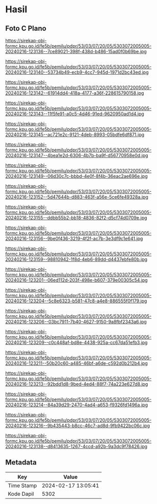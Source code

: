 # Hasil

## Foto C Plano

https://sirekap-obj-formc.kpu.go.id/fe5b/pemilu/pdpr/53/03/07/20/05/5303072005005-20240216-123136--7ce89021-398f-438d-b486-15ad0f0b69be.jpg

https://sirekap-obj-formc.kpu.go.id/fe5b/pemilu/pdpr/53/03/07/20/05/5303072005005-20240216-123140--53734b49-ecb9-4cc7-945d-1971d2bc43ed.jpg

https://sirekap-obj-formc.kpu.go.id/fe5b/pemilu/pdpr/53/03/07/20/05/5303072005005-20240216-123142--61914dd4-418a-4177-a36f-228615790158.jpg

https://sirekap-obj-formc.kpu.go.id/fe5b/pemilu/pdpr/53/03/07/20/05/5303072005005-20240216-123143--11f5fe91-a0c5-4d46-91ed-9620950ad1d4.jpg

https://sirekap-obj-formc.kpu.go.id/fe5b/pemilu/pdpr/53/03/07/20/05/5303072005005-20240216-123145--ac721e2c-9121-4deb-8993-05bdfe6df871.jpg

https://sirekap-obj-formc.kpu.go.id/fe5b/pemilu/pdpr/53/03/07/20/05/5303072005005-20240216-123147--4bea1e2d-6306-4b7b-ba9f-d56770958e0d.jpg

https://sirekap-obj-formc.kpu.go.id/fe5b/pemilu/pdpr/53/03/07/20/05/5303072005005-20240216-123149--06d30c7c-bbbd-4e0f-8f4b-36eac2ae696e.jpg

https://sirekap-obj-formc.kpu.go.id/fe5b/pemilu/pdpr/53/03/07/20/05/5303072005005-20240216-123152--5d47644b-d883-463f-a56e-5ce6fe49328a.jpg

https://sirekap-obj-formc.kpu.go.id/fe5b/pemilu/pdpr/53/03/07/20/05/5303072005005-20240216-123155--ddbb55b2-bb18-4836-82f2-d5cf74d0709e.jpg

https://sirekap-obj-formc.kpu.go.id/fe5b/pemilu/pdpr/53/03/07/20/05/5303072005005-20240216-123156--9be0f436-3219-4f2f-ac7b-3e3df9c1e641.jpg

https://sirekap-obj-formc.kpu.go.id/fe5b/pemilu/pdpr/53/03/07/20/05/5303072005005-20240216-123159--98810942-1f8d-4eb6-89dd-d4437ebfe80b.jpg

https://sirekap-obj-formc.kpu.go.id/fe5b/pemilu/pdpr/53/03/07/20/05/5303072005005-20240216-123201--06ed112d-203f-498e-b607-379e00305c54.jpg

https://sirekap-obj-formc.kpu.go.id/fe5b/pemilu/pdpr/53/03/07/20/05/5303072005005-20240216-123204--5c8e6323-b581-47c8-a4e8-886555f0f179.jpg

https://sirekap-obj-formc.kpu.go.id/fe5b/pemilu/pdpr/53/03/07/20/05/5303072005005-20240216-123206--03bc7911-7b40-4627-9150-9a8fbf2343a6.jpg

https://sirekap-obj-formc.kpu.go.id/fe5b/pemilu/pdpr/53/03/07/20/05/5303072005005-20240216-123209--c0c448af-bd8e-4438-925a-cc67da51efb3.jpg

https://sirekap-obj-formc.kpu.go.id/fe5b/pemilu/pdpr/53/03/07/20/05/5303072005005-20240216-123211--50b20c60-a485-46bf-a6de-c592d0b212b4.jpg

https://sirekap-obj-formc.kpu.go.id/fe5b/pemilu/pdpr/53/03/07/20/05/5303072005005-20240216-123213--92bdd1d8-9bed-4ed4-88f7-74a223e627d8.jpg

https://sirekap-obj-formc.kpu.go.id/fe5b/pemilu/pdpr/53/03/07/20/05/5303072005005-20240216-123214--84a39d29-2470-4ad4-a653-f9326fd1496a.jpg

https://sirekap-obj-formc.kpu.go.id/fe5b/pemilu/pdpr/53/03/07/20/05/5303072005005-20240216-123216--9b435443-b8cc-46c7-ad8d-9fb9422bc06c.jpg

https://sirekap-obj-formc.kpu.go.id/fe5b/pemilu/pdpr/53/03/07/20/05/5303072005005-20240216-123138--d8413635-1267-4ccd-a92b-9a3dc9f78426.jpg


## Metadata

| Key        | Value               |
| ---------- | ------------------- |
| Time Stamp | 2024-02-17 13:05:41 |
| Kode Dapil | 5302                |



